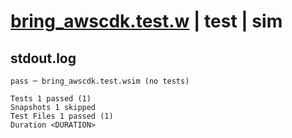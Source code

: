 # [bring_awscdk.test.w](../../../../../examples/tests/valid/bring_awscdk.test.w) | test | sim

## stdout.log
```log
pass ─ bring_awscdk.test.wsim (no tests)

Tests 1 passed (1)
Snapshots 1 skipped
Test Files 1 passed (1)
Duration <DURATION>
```

